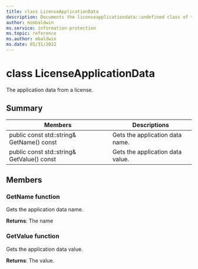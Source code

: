 ```yaml
---
title: class LicenseApplicationData 
description: Documents the licenseapplicationdata::undefined class of the Microsoft Information Protection (MIP) SDK.
author: msmbaldwin
ms.service: information-protection
ms.topic: reference
ms.author: mbaldwin
ms.date: 05/31/2022
---
```


# class LicenseApplicationData 
The application data from a license.
  
## Summary
 Members                        | Descriptions                                
--------------------------------|---------------------------------------------
public const std::string& GetName() const  |  Gets the application data name.
public const std::string& GetValue() const  |  Gets the application data value.
  
## Members
  
### GetName function
Gets the application data name.

  
**Returns**: The name
  
### GetValue function
Gets the application data value.

  
**Returns**: The value.
